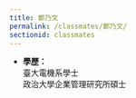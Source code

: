 ```yaml
---
title: 鄭乃文
permalink: /classmates/鄭乃文/
sectionid: classmates
---
```


- **學歷：**<br />
  臺大電機系學士<br />
  政治大學企業管理研究所碩士

